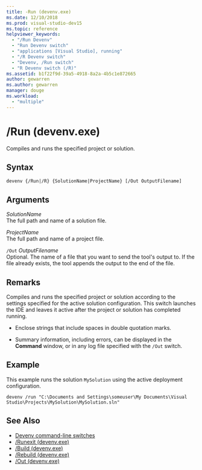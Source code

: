 ```yaml
---
title: -Run (devenv.exe)
ms.date: 12/10/2018
ms.prod: visual-studio-dev15
ms.topic: reference
helpviewer_keywords:
  - "/Run Devenv"
  - "Run Devenv switch"
  - "applications [Visual Studio], running"
  - "/R Devenv switch"
  - "Devenv, /Run switch"
  - "R Devenv switch (/R)"
ms.assetid: b1f22f9d-39a5-4918-8a2a-4b5c1e872665
author: gewarren
ms.author: gewarren
manager: douge
ms.workload:
  - "multiple"
---
```

# /Run (devenv.exe)

Compiles and runs the specified project or solution.

## Syntax

```shell
devenv {/Run|/R} {SolutionName|ProjectName} [/Out OutputFilename]
```

## Arguments

*SolutionName*<br/>
The full path and name of a solution file.

*ProjectName*<br/>
The full path and name of a project file.

`/Out` *OutputFilename*<br/>
Optional. The name of a file that you want to send the tool's output to. If the file already exists, the tool appends the output to the end of the file.

## Remarks

Compiles and runs the specified project or solution according to the settings specified for the active solution configuration. This switch launches the IDE and leaves it active after the project or solution has completed running.

- Enclose strings that include spaces in double quotation marks.

- Summary information, including errors, can be displayed in the **Command** window, or in any log file specified with the `/Out` switch.

## Example

This example runs the solution `MySolution` using the active deployment configuration.

```shell
devenv /run "C:\Documents and Settings\someuser\My Documents\Visual Studio\Projects\MySolution\MySolution.sln"
```

## See Also

- [Devenv command-line switches](../../ide/reference/devenv-command-line-switches.md)
- [/Runexit (devenv.exe)](../../ide/reference/runexit-devenv-exe.md)
- [/Build (devenv.exe)](../../ide/reference/build-devenv-exe.md)
- [/Rebuild (devenv.exe)](../../ide/reference/rebuild-devenv-exe.md)
- [/Out (devenv.exe)](../../ide/reference/out-devenv-exe.md)